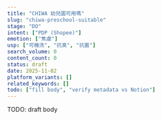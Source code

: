 ```yaml
---
title: "CHIWA 幼兒園可用嗎"
slug: "chiwa-preschool-suitable"
stage: "DO"
intent: ["PDP (Shopee)"]
emotion: ["焦慮"]
usp: ["可機洗", "抗臭", "抗菌"]
search_volume: 0
content_count: 0
status: draft
date: 2025-11-02
platform_variants: []
related_keywords: []
todo: ["fill body", "verify metadata vs Notion"]
---
```


TODO: draft body

